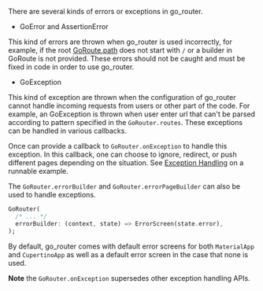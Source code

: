 There are several kinds of errors or exceptions in go_router.

* GoError and AssertionError 

This kind of errors are thrown when go_router is used incorrectly, for example, if the root
[GoRoute.path](https://pub.dev/documentation/go_router/latest/go_router/GoRoute/path.html) does
not start with `/` or a builder in GoRoute is not provided. These errors should not be caught and
must be fixed in code in order to use go_router.

* GoException

This kind of exception are thrown when the configuration of go_router cannot handle incoming requests
from users or other part of the code. For example, an GoException is thrown when user enter url that
can't be parsed according to pattern specified in the `GoRouter.routes`. These exceptions can be
handled in various callbacks.

Once can provide a callback to `GoRouter.onException` to handle this exception. In this callback,
one can choose to ignore, redirect, or push different pages depending on the situation.
See [Exception Handling](https://github.com/flutter/packages/blob/main/packages/go_router/example/lib/exception_handling.dart)
on a runnable example.

The `GoRouter.errorBuilder` and `GoRouter.errorPageBuilder` can also be used to handle exceptions.
```dart
GoRouter(
  /* ... */
  errorBuilder: (context, state) => ErrorScreen(state.error),
);
```

By default, go_router comes with default error screens for both `MaterialApp`
and `CupertinoApp` as well as a default error screen in the case that none is
used.

**Note** the `GoRouter.onException` supersedes other exception handling APIs.